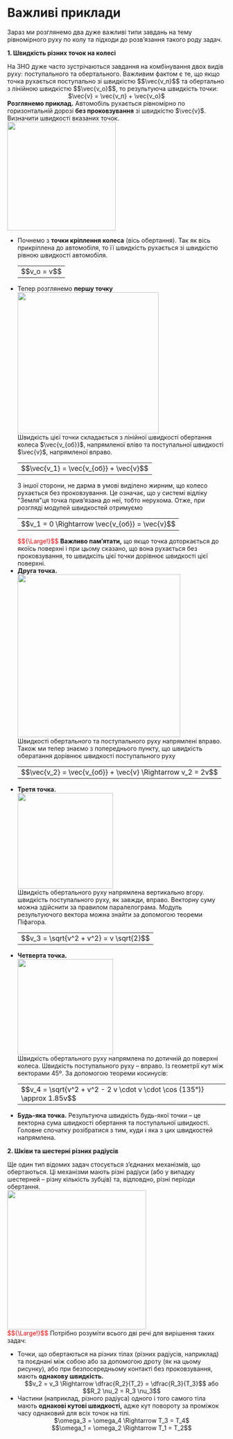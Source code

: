 # Важливi приклади

<div class="space">Зараз ми розглянемо два дуже важливi типи завдань на тему рiвномiрного руху по колу та пiдходи до розв’язання такого роду задач.</div>

<p class="p3"><span class="p1"><b>1. Швидкiсть рiзних точок на колесi</b></span></p>

<div class="space">На ЗНО дуже часто зустрiчаються завдання на комбiнування двох видiв руху: поступального та обертального. Важливим фактом є те, що якщо точка рухається поступально зi швидкiстю $$\vec{v_п}$$ та обертально з лiнiйною швидкiстю $$\vec{v_о}$$, то результуюча швидкiсть точки:</div>

<div class="space" align="center">$\vec{v} = \vec{v_п} + \vec{v_о}$</div>

<div class="space"><b>Розглянемо приклад.</b> Автомобiль рухається рiвномiрно по горизонтальнiй дорозi <b>без проковзування</b> зi швидкiстю $\vec{v}$. Визначити швидкостi вказаних точок.</div>

<div class="space"><img class="image" width="250" src="https://rawgit.com/chudaol/ed-era-book-physics/master/images/chapter_3/16.png" /></div>

<ul>
<li>
<div class="space">Почнемо з <b>точки крiплення колеса</b> (вiсь обертання). Так як вiсь прикрiплена до автомобiля, то її швидкiсть рухається зi швидкiстю рiвною швидкостi автомобiля.</div>
<div class="space"><div class="centered-table-wrapper">
<table class="centered-table">
<tr class="eq">
<td class="eq">
<p1>$$v_о = v$$</p1>
</td>
</tr>
</table></div></div>
</li>
<li>
<div class="space">Тепер розглянемо <b>першу точку</b></div>

<div class="space"><img class="image" width="325" src="https://rawgit.com/chudaol/ed-era-book-physics/master/images/chapter_3/17.png" /></div>


<div class="space">Швидкiсть цiєї точки складається з лiнiйної швидкостi обертання колеса $\vec{v_{об}}$, напрямленої влiво та поступальної швидкостi $\vec{v}$, напрямленої вправо.</div>
<div class="space"><div class="centered-table-wrapper">
<table class="centered-table">
<tr class="eq">
<td class="eq">
<p1>$$\vec{v_1} = \vec{v_{об}} + \vec{v}$$</p1>
</td>
</tr>
</table></div></div>

<div class="space">З iншої сторони, не дарма в умовi видiлено жирним, що колесо рухається без проковзування. Це означає, що у системi вiдлiку "Земля"ця точка прив’язана до неї, тобто нерухома. Отже, при розглядi модулей швидкостей отримуємо</div>
<div class="space"><div class="centered-table-wrapper">
<table class="centered-table">
<tr class="eq">
<td class="eq">
<p1>$$v_1 = 0 \Rightarrow \vec{v_{об}} = \vec{v}$$</p1>
</td>
</tr>
</table></div></div>

<div class="space"><font color="red">$${\Large!}$$</font>  <b>Важливо пам’ятати,</b> що якщо точка доторкається до якоїсь поверхнi i при цьому сказано, що вона рухається без проковзування, то швидксiть цiєї точки дорiвнює швидкостi цiєї поверхнi.</div>
</li>
<li>
<div class="space"><b>Друга точка.</b></div>

<div class="space"><img class="image" width="375" src="https://rawgit.com/chudaol/ed-era-book-physics/master/images/chapter_3/18.png" /></div>


<div class="space">Швидкостi обертального та поступального руху напрямленi вправо. Також ми тепер знаємо з попереднього пункту, що швидкiсть обератання дорiвнює швидкостi поступального руху</div>
<div class="space"><div class="centered-table-wrapper">
<table class="centered-table">
<tr class="eq">
<td class="eq">
<p1>$$\vec{v_2} = \vec{v_{об}} + \vec{v} \Rightarrow v_2 = 2v$$</p1>
</td>
</tr>
</table></div></div>
</li>
<li>
<div class="space"><b>Третя точка.</b></div>

<div class="space"><img class="image" width="220"  src="https://rawgit.com/chudaol/ed-era-book-physics/master/images/chapter_3/19.png" /></div>


<div class="space">Швидкiсть обертального руху напрямлена вертикально вгору. швидкiсть поступального руху, як завжди, вправо. Векторну суму можна здiйснити за правилом паралелограма. Модуль результуючого вектора можна знайти за допомогою теореми Пiфагора.</div>

<div class="space"><div class="centered-table-wrapper">
<table class="centered-table">
<tr class="eq">
<td class="eq">
<p1>$$v_3 = \sqrt{v^2 + v^2} = v \sqrt{2}$$</p1>
</td>
</tr>
</table></div></div>
</li>
<li>
<div class="space"><b>Четверта точка.</b></div>

<div class="space"><img class="image" width="220" src="https://rawgit.com/chudaol/ed-era-book-physics/master/images/chapter_3/20.png" /></div>


<div class="space">Швидкiсть обертального руху напрямлена по дотичнiй до поверхнi колеса. Швидкiсть поступального руху – вправо. Iз геометрiї кут мiж векторами 45º. За допомогою теореми косинусiв:</div>
<div class="space"><div class="centered-table-wrapper">
<table class="centered-table">
<tr class="eq">
<td class="eq">
<p1>$$v_4 = \sqrt{v^2 + v^2 - 2 v \cdot v \cdot \cos (135°)} \approx 1.85v$$</p1>
</td>
</tr>
</table></div></div>
</li>
<li>
<div class="space"><b>Будь-яка точка.</b> Результуюча швидкiсть будь-якої точки – це векторна сума швидкостi обертання та поступальної швидкостi. Головне спочатку розiбратися з тим, куди i яка з цих швидкостей напрямлена.</div>
</li>
</ul>

<p class="p3"><span class="p1"><b>2. Шкiви та шестернi рiзних радiусiв</b></span></p>
<div class="space">Ще один тип вiдомих задач стосується з’єднаних механiзмiв, що обертаються. Цi механiзми мають рiзнi радiуси (або у випадку шестерней – рiзну кiлькiсть зубцiв) та, вiдповдно, рiзнi перiоди обертання.</div>

<div class="space"><img class="image" width="320"  src="https://rawgit.com/chudaol/ed-era-book-physics/master/images/chapter_3/21.png" /></div>

<div class="space"><font color="red">$${\Large!}$$</font>  Потрiбно розумiти всього двi речi для вирiшення таких задач:</div>
<ul>
<li>
<div class="space">Точки, що обертаються на рiзних тiлах (рiзних радiусiв, наприклад) та поєднанi мiж собою або за допомогою дроту (як на цьому рисунку), або при безпосередньому контактi без проковзування, мають <b>однакову швидкiсть.</b></div>
<div align="center" class="space">$$v_2 = v_3 \Rightarrow \dfrac{R_2}{T_2} = \dfrac{R_3}{T_3}$$ або $$R_2 \nu_2 = R_3 \nu_3$$</div>
</li>
<li>
<div class="space">Частини (наприклад, рiзного радiуса) одного i того самого тiла мають <b>однаковi кутовi швидкостi,</b> адже кут повороту за промiжок часу однаковий для всiх точок на тiлi.</div>
<div align="center" class="space">$\omega_3 = \omega_4 \Rightarrow T_3 = T_4$</div>
<div align="center">$$\omega_1 = \omega_2 \Rightarrow T_1 = T_2$$</div>
</li>
</ul>
